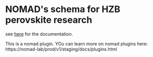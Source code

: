 # NOMAD's schema for HZB perovskite research

see [here](https://nomad-hzb.github.io/nomad-baseclasses/) for the documentation.

This is a nomad plugin. YOu can learn more on nomad plugins here: https://nomad-lab/prod/v1/staging/docs/plugins.html
